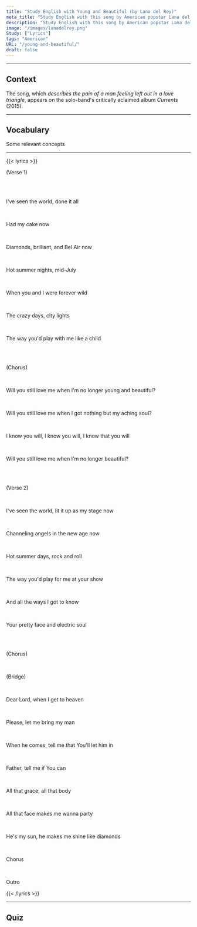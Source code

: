```yaml
---
title: "Study English with Young and Beautiful (by Lana del Rey)"
meta_title: "Study English with this song by American popstar Lana del Rey."
description: "Study English with this song by American popstar Lana del Rey."
image: "/images/lanadelrey.png"
Study: ["Lyrics"]
tags: "American"
URL: "/young-and-beautiful/"
draft: false
---
```

<hr>

## Context

The song, which *describes the pain of a man feeling left out in a love triangle*, appears on the solo-band's critically aclaimed album *Currents* (2015).

<hr>

## Vocabulary

Some relevant concepts

<hr>

{{< lyrics >}}

<a data-bs-title=":es: Verso 1" data-bs-content="ENGLISH" tabindex="0" data-bs-html="true" class="marginalia" role="button" data-bs-placement="bottom" data-bs-toggle="popover" data-bs-trigger="focus">(Verse 1)</a>

<br><br>

<a data-bs-title=":es: He visto" data-bs-content="<b>Study:</b><br>-pronouns-presentperfect" tabindex="0" data-bs-html="true" class="marginalia" role="button" data-bs-placement="bottom" data-bs-toggle="popover" data-bs-trigger="focus">I've seen</a>
<a data-bs-title=":es: el mundo" data-bs-content="<b>Study:</b><br>-articles" tabindex="0" data-bs-html="true" class="marginalia" role="button" data-bs-placement="bottom" data-bs-toggle="popover" data-bs-trigger="focus">the world</a>,
<a data-bs-title=":es: he hecho todo" data-bs-content="<b>Study:</b><br>-presentperfect-pronouns-adverbs" tabindex="0" data-bs-html="true" class="marginalia" role="button" data-bs-placement="bottom" data-bs-toggle="popover" data-bs-trigger="focus">done it all</a>

<br>

<a data-bs-title=":es: me comí la torta" data-bs-content="<b>Study:</b><br>-simplepast-possessives" tabindex="0" data-bs-html="true" class="marginalia" role="button" data-bs-placement="bottom" data-bs-toggle="popover" data-bs-trigger="focus">Had my cake</a>
<a data-bs-title=":es: ahora" data-bs-content="<b>Study:</b><br>-adverbs" tabindex="0" data-bs-html="true" class="marginalia" role="button" data-bs-placement="bottom" data-bs-toggle="popover" data-bs-trigger="focus">now</a>

<br>

<a data-bs-title=":es: Diamantes" data-bs-content="CONTENT" tabindex="0" data-bs-html="true" class="marginalia" role="button" data-bs-placement="bottom" data-bs-toggle="popover" data-bs-trigger="focus">Diamonds</a>,
<a data-bs-title=":es: brillantes" data-bs-content="<b>Study:</b><br>-adjectives" tabindex="0" data-bs-html="true" class="marginalia" role="button" data-bs-placement="bottom" data-bs-toggle="popover" data-bs-trigger="focus">brilliant</a>,
<a data-bs-title=":es: y" data-bs-content="<b>Study:</b><br>-connectors" tabindex="0" data-bs-html="true" class="marginalia" role="button" data-bs-placement="bottom" data-bs-toggle="popover" data-bs-trigger="focus">and</a>
<a data-bs-title=":es: Bel Air" data-bs-content="CONTENT" tabindex="0" data-bs-html="true" class="marginalia" role="button" data-bs-placement="bottom" data-bs-toggle="popover" data-bs-trigger="focus">Bel Air</a> now

<br>

<a data-bs-title=":es: Calurosas noches de verano" data-bs-content="<b>Study:</b><br>-adjectives" tabindex="0" data-bs-html="true" class="marginalia" role="button" data-bs-placement="bottom" data-bs-toggle="popover" data-bs-trigger="focus">Hot summer nights</a>,
<a data-bs-title=":es: a mediados de julio" data-bs-content="CONTENT" tabindex="0" data-bs-html="true" class="marginalia" role="button" data-bs-placement="bottom" data-bs-toggle="popover" data-bs-trigger="focus">mid-July</a>

<br>

<a data-bs-title=":es: Cuando" data-bs-content="<b>Study:</b><br>-adverbs" tabindex="0" data-bs-html="true" class="marginalia" role="button" data-bs-placement="bottom" data-bs-toggle="popover" data-bs-trigger="focus">When</a>
<a data-bs-title=":es: tú y yo éramos" data-bs-content="<b>Study:</b><br>-pronouns-connectors-verbtobe" tabindex="0" data-bs-html="true" class="marginalia" role="button" data-bs-placement="bottom" data-bs-toggle="popover" data-bs-trigger="focus">you and I were</a>
<a data-bs-title=":es: eternamente salvajes" data-bs-content="<b>Study:</b><br>-adverbs-adjectives" tabindex="0" data-bs-html="true" class="marginalia" role="button" data-bs-placement="bottom" data-bs-toggle="popover" data-bs-trigger="focus">forever wild</a>

<br>

<a data-bs-title=":es: Los días locos" data-bs-content="<b>Study:</b><br>-articles-adjectives" tabindex="0" data-bs-html="true" class="marginalia" role="button" data-bs-placement="bottom" data-bs-toggle="popover" data-bs-trigger="focus">The crazy days</a>,
<a data-bs-title=":es: luces de la ciudad" data-bs-content="CONTENT" tabindex="0" data-bs-html="true" class="marginalia" role="button" data-bs-placement="bottom" data-bs-toggle="popover" data-bs-trigger="focus">city lights</a>

<br>

<a data-bs-title=":es: La forma" data-bs-content="<b>Study:</b><br>-articles" tabindex="0" data-bs-html="true" class="marginalia" role="button" data-bs-placement="bottom" data-bs-toggle="popover" data-bs-trigger="focus">The way</a>
<a data-bs-title=":es: que jugabas" data-bs-content="<b>Study:</b><br>-pronouns-modalverbs-contractions" tabindex="0" data-bs-html="true" class="marginalia" role="button" data-bs-placement="bottom" data-bs-toggle="popover" data-bs-trigger="focus">you'd play</a>
<a data-bs-title=":es: conmigo" data-bs-content="<b>Study:</b><br>-prepositions-pronouns" tabindex="0" data-bs-html="true" class="marginalia" role="button" data-bs-placement="bottom" data-bs-toggle="popover" data-bs-trigger="focus">with me</a>
<a data-bs-title=":es: como un niño" data-bs-content="<b>Study:</b><br>-adverbs-articles" tabindex="0" data-bs-html="true" class="marginalia" role="button" data-bs-placement="bottom" data-bs-toggle="popover" data-bs-trigger="focus">like a child</a>

<br><br>

<a data-bs-title=":es: Coro" data-bs-content="CONTENT" tabindex="0" data-bs-html="true" class="marginalia" role="button" data-bs-placement="bottom" data-bs-toggle="popover" data-bs-trigger="focus">(Chorus)</a>

<br>

<a data-bs-title=":es: Me seguirás amando" data-bs-content="<b>Study:</b><br>-future-pronouns-adverbs" tabindex="0" data-bs-html="true" class="marginalia" role="button" data-bs-placement="bottom" data-bs-toggle="popover" data-bs-trigger="focus">Will you still love me</a>
<a data-bs-title=":es: cuando" data-bs-content="<b>Study:</b><br>-connectors" tabindex="0" data-bs-html="true" class="marginalia" role="button" data-bs-placement="bottom" data-bs-toggle="popover" data-bs-trigger="focus">when</a>
<a data-bs-title=":es: ya no sea" data-bs-content="<b>Study:</b><br>-pronouns-verbtobe-contractions-adverbs" tabindex="0" data-bs-html="true" class="marginalia" role="button" data-bs-placement="bottom" data-bs-toggle="popover" data-bs-trigger="focus">I'm no longer</a>
<a data-bs-title=":es: joven y hermosa" data-bs-content="<b>Study:</b><br>-adjectives-connectors" tabindex="0" data-bs-html="true" class="marginalia" role="button" data-bs-placement="bottom" data-bs-toggle="popover" data-bs-trigger="focus">young and beautiful</a>?

<br>

Will you still love me when
<a data-bs-title=":es: no tenga nada" data-bs-content="<b>Study:</b><br>-pronouns-simplepresent" tabindex="0" data-bs-html="true" class="marginalia" role="button" data-bs-placement="bottom" data-bs-toggle="popover" data-bs-trigger="focus">I got nothing</a>
<a data-bs-title=":es: más que mi alma dolorida" data-bs-content="<b>Study:</b><br>-connectors-possessives-adjectives" tabindex="0" data-bs-html="true" class="marginalia" role="button" data-bs-placement="bottom" data-bs-toggle="popover" data-bs-trigger="focus">but my aching soul</a>?

<br>

<a data-bs-title=":es: Yo sé" data-bs-content="<b>Study:</b><br>-pronouns-simplepresent" tabindex="0" data-bs-html="true" class="marginalia" role="button" data-bs-placement="bottom" data-bs-toggle="popover" data-bs-trigger="focus">I know</a>
<a data-bs-title=":es: lo harás" data-bs-content="<b>Study:</b><br>-pronouns-future" tabindex="0" data-bs-html="true" class="marginalia" role="button" data-bs-placement="bottom" data-bs-toggle="popover" data-bs-trigger="focus">you will</a>,
I know you will,
<a data-bs-title=":es: Yo sé que lo harás" data-bs-content="<b>Study:</b><br>-pronouns-simplepresent-connectors-future" tabindex="0" data-bs-html="true" class="marginalia" role="button" data-bs-placement="bottom" data-bs-toggle="popover" data-bs-trigger="focus">I know that you will</a>

<br>

Will you still love me when I'm no longer beautiful?

<br><br>

<a data-bs-title=":es: Verso 1" data-bs-content="ENGLISH" tabindex="0" data-bs-html="true" class="marginalia" role="button" data-bs-placement="bottom" data-bs-toggle="popover" data-bs-trigger="focus">(Verse 2)</a>

<br>

I've seen the world,
<a data-bs-title=":es: lo iluminé" data-bs-content="<b>Study:</b><br>-simplepast-phrasalverbs-pronouns" tabindex="0" data-bs-html="true" class="marginalia" role="button" data-bs-placement="bottom" data-bs-toggle="popover" data-bs-trigger="focus">lit it up</a>
<a data-bs-title=":es: como mi escenario" data-bs-content="<b>Study:</b><br>-adverbs-possessives" tabindex="0" data-bs-html="true" class="marginalia" role="button" data-bs-placement="bottom" data-bs-toggle="popover" data-bs-trigger="focus">as my stage</a> now

<br>

<a data-bs-title=":es: Canalizando ángeles" data-bs-content="<b>Study:</b><br>-progressives" tabindex="0" data-bs-html="true" class="marginalia" role="button" data-bs-placement="bottom" data-bs-toggle="popover" data-bs-trigger="focus">Channeling angels</a>
<a data-bs-title=":es: en la nueva era" data-bs-content="<b>Study:</b><br>-prepositions-articles-adjectives" tabindex="0" data-bs-html="true" class="marginalia" role="button" data-bs-placement="bottom" data-bs-toggle="popover" data-bs-trigger="focus">in the new age</a> now

<br>

<a data-bs-title=":es: Calurosos días de verano" data-bs-content="<b>Study:</b><br>-adjectives" tabindex="0" data-bs-html="true" class="marginalia" role="button" data-bs-placement="bottom" data-bs-toggle="popover" data-bs-trigger="focus">Hot summer days</a>, rock and roll

<br>

<a data-bs-title=":es: La forma" data-bs-content="<b>Study:</b><br>-articles" tabindex="0" data-bs-html="true" class="marginalia" role="button" data-bs-placement="bottom" data-bs-toggle="popover" data-bs-trigger="focus">The way</a>
<a data-bs-title=":es: que tocabas" data-bs-content="<b>Study:</b><br>-pronouns-modalverbs-contractions" tabindex="0" data-bs-html="true" class="marginalia" role="button" data-bs-placement="bottom" data-bs-toggle="popover" data-bs-trigger="focus">you'd play</a>
<a data-bs-title=":es: para mi" data-bs-content="<b>Study:</b><br>-prepositions-pronouns" tabindex="0" data-bs-html="true" class="marginalia" role="button" data-bs-placement="bottom" data-bs-toggle="popover" data-bs-trigger="focus">for me</a>
<a data-bs-title=":es: en tu show" data-bs-content="<b>Study:</b><br>-prepositions-progressives" tabindex="0" data-bs-html="true" class="marginalia" role="button" data-bs-placement="bottom" data-bs-toggle="popover" data-bs-trigger="focus">at your show</a>

<br>

<a data-bs-title=":es: Y" data-bs-content="<b>Study:</b><br>-connectors" tabindex="0" data-bs-html="true" class="marginalia" role="button" data-bs-placement="bottom" data-bs-toggle="popover" data-bs-trigger="focus">And</a>
<a data-bs-title=":es: todas las formas" data-bs-content="<b>Study:</b><br>-adjectives-articles" tabindex="0" data-bs-html="true" class="marginalia" role="button" data-bs-placement="bottom" data-bs-toggle="popover" data-bs-trigger="focus">all the ways</a>
<a data-bs-title=":es: que llegué a conocer" data-bs-content="<b>Study:</b><br>-pronouns-simplepast-verbpatterns-polywords" tabindex="0" data-bs-html="true" class="marginalia" role="button" data-bs-placement="bottom" data-bs-toggle="popover" data-bs-trigger="focus">I got to know</a>

<br>

<a data-bs-title=":es: Tu lindo rostro" data-bs-content="<b>Study:</b><br>-possessives-adjectives" tabindex="0" data-bs-html="true" class="marginalia" role="button" data-bs-placement="bottom" data-bs-toggle="popover" data-bs-trigger="focus">Your pretty face</a> and
<a data-bs-title=":es: tu alma eléctrica" data-bs-content="<b>Study:</b><br>-adjectives" tabindex="0" data-bs-html="true" class="marginalia" role="button" data-bs-placement="bottom" data-bs-toggle="popover" data-bs-trigger="focus">electric soul</a>

<br><br>

(Chorus)

<br>

<a data-bs-title=":es: Puente" data-bs-content="CONTENT" tabindex="0" data-bs-html="true" class="marginalia" role="button" data-bs-placement="bottom" data-bs-toggle="popover" data-bs-trigger="focus">(Bridge)</a>

<br>

<a data-bs-title=":es: Querido Señor" data-bs-content="<b>Study:</b><br>-adjectives" tabindex="0" data-bs-html="true" class="marginalia" role="button" data-bs-placement="bottom" data-bs-toggle="popover" data-bs-trigger="focus">Dear Lord</a>,
<a data-bs-title=":es: cuando" data-bs-content="<b>Study:</b><br>-adverbs" tabindex="0" data-bs-html="true" class="marginalia" role="button" data-bs-placement="bottom" data-bs-toggle="popover" data-bs-trigger="focus">when</a>
<a data-bs-title=":es: llegue al cielo" data-bs-content="<b>Study:</b><br>-pronouns-future-phrasalverbs" tabindex="0" data-bs-html="true" class="marginalia" role="button" data-bs-placement="bottom" data-bs-toggle="popover" data-bs-trigger="focus">I get to heaven</a>

<br>

<a data-bs-title=":es: Por favor" data-bs-content="CONTENT" tabindex="0" data-bs-html="true" class="marginalia" role="button" data-bs-placement="bottom" data-bs-toggle="popover" data-bs-trigger="focus">Please</a>,
<a data-bs-title=":es: déjame traer" data-bs-content="<b>Study:</b><br>-simplepresent-pronouns" tabindex="0" data-bs-html="true" class="marginalia" role="button" data-bs-placement="bottom" data-bs-toggle="popover" data-bs-trigger="focus">let me bring</a>
<a data-bs-title=":es: a mi hombre" data-bs-content="<b>Study:</b><br>-possessives" tabindex="0" data-bs-html="true" class="marginalia" role="button" data-bs-placement="bottom" data-bs-toggle="popover" data-bs-trigger="focus">my man</a>

<br>

<a data-bs-title=":es: Cuando" data-bs-content="<b>Study:</b><br>-adverbs" tabindex="0" data-bs-html="true" class="marginalia" role="button" data-bs-placement="bottom" data-bs-toggle="popover" data-bs-trigger="focus">When</a>
<a data-bs-title=":es: él venga" data-bs-content="<b>Study:</b><br>-pronouns-simplepresent" tabindex="0" data-bs-html="true" class="marginalia" role="button" data-bs-placement="bottom" data-bs-toggle="popover" data-bs-trigger="focus">he comes</a>,
<a data-bs-title=":es: dime" data-bs-content="<b>Study:</b><br>-imperatives-pronouns" tabindex="0" data-bs-html="true" class="marginalia" role="button" data-bs-placement="bottom" data-bs-toggle="popover" data-bs-trigger="focus">tell me</a>
<a data-bs-title=":es: que" data-bs-content="<b>Study:</b><br>-connectors" tabindex="0" data-bs-html="true" class="marginalia" role="button" data-bs-placement="bottom" data-bs-toggle="popover" data-bs-trigger="focus">that</a>
<a data-bs-title=":es: lo dejarás entrar" data-bs-content="<b>Study:</b><br>-pronouns-future-phrasalverbs" tabindex="0" data-bs-html="true" class="marginalia" role="button" data-bs-placement="bottom" data-bs-toggle="popover" data-bs-trigger="focus">You'll let him in</a>

<br>

<a data-bs-title=":es: Padre" data-bs-content="CONTENT" tabindex="0" data-bs-html="true" class="marginalia" role="button" data-bs-placement="bottom" data-bs-toggle="popover" data-bs-trigger="focus">Father</a>,
<a data-bs-title=":es: dime" data-bs-content="<b>Study:</b><br>-imperatives-pronouns" tabindex="0" data-bs-html="true" class="marginalia" role="button" data-bs-placement="bottom" data-bs-toggle="popover" data-bs-trigger="focus">tell me</a>
<a data-bs-title=":es: si puedes" data-bs-content="<b>Study:</b><br>-conditionals-pronouns-modalverbs" tabindex="0" data-bs-html="true" class="marginalia" role="button" data-bs-placement="bottom" data-bs-toggle="popover" data-bs-trigger="focus">if You can</a>

<br>

<a data-bs-title=":es: Toda esa gracia" data-bs-content="<b>Study:</b><br>-adverbs-demonstratives" tabindex="0" data-bs-html="true" class="marginalia" role="button" data-bs-placement="bottom" data-bs-toggle="popover" data-bs-trigger="focus">All that grace</a>,
<a data-bs-title=":es: todo ese cuerpo" data-bs-content="<b>Study:</b><br>-adverbs-demonstratives" tabindex="0" data-bs-html="true" class="marginalia" role="button" data-bs-placement="bottom" data-bs-toggle="popover" data-bs-trigger="focus">all that body</a>

<br>

<a data-bs-title=":es: Toda esa cara" data-bs-content="<b>Study:</b><br>-adverbs-demonstratives" tabindex="0" data-bs-html="true" class="marginalia" role="button" data-bs-placement="bottom" data-bs-toggle="popover" data-bs-trigger="focus">All that face</a>
<a data-bs-title=":es: me hace" data-bs-content="<b>Study:</b><br>-simplepresent-pronouns" tabindex="0" data-bs-html="true" class="marginalia" role="button" data-bs-placement="bottom" data-bs-toggle="popover" data-bs-trigger="focus">makes me</a>
<a data-bs-title=":es: querer celebrar" data-bs-content="<b>Study:</b><br>-prepositions-prepositions" tabindex="0" data-bs-html="true" class="marginalia" role="button" data-bs-placement="bottom" data-bs-toggle="popover" data-bs-trigger="focus">wanna party</a>

<br>

<a data-bs-title=":es: Él es mi sol" data-bs-content="<b>Study:</b><br>-pronouns-verbtobe-contracitions-possessives" tabindex="0" data-bs-html="true" class="marginalia" role="button" data-bs-placement="bottom" data-bs-toggle="popover" data-bs-trigger="focus">He's my sun</a>,
<a data-bs-title=":es: él me hace brillar" data-bs-content="<b>Study:</b><br>-pronouns-simplepresent" tabindex="0" data-bs-html="true" class="marginalia" role="button" data-bs-placement="bottom" data-bs-toggle="popover" data-bs-trigger="focus">he makes me shine</a>
<a data-bs-title=":es: como diamantes" data-bs-content="<b>Study:</b><br>-adverbs" tabindex="0" data-bs-html="true" class="marginalia" role="button" data-bs-placement="bottom" data-bs-toggle="popover" data-bs-trigger="focus">like diamonds</a>

<br>

Chorus

<br>

Outro


{{< /lyrics >}}


<hr>


## Quiz